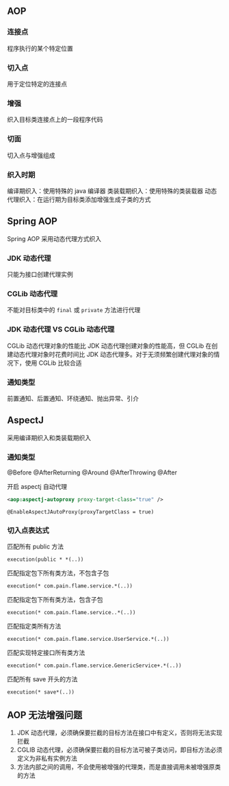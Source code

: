 ## AOP
### 连接点
程序执行的某个特定位置

### 切入点
用于定位特定的连接点

### 增强
织入目标类连接点上的一段程序代码

### 切面
切入点与增强组成

### 织入时期
编译期织入：使用特殊的 java 编译器
类装载期织入：使用特殊的类装载器
动态代理织入：在运行期为目标类添加增强生成子类的方式

## Spring AOP
Spring AOP 采用动态代理方式织入

### JDK 动态代理
只能为接口创建代理实例

### CGLib 动态代理
不能对目标类中的 `final` 或 `private` 方法进行代理

### JDK 动态代理 VS CGLib 动态代理
CGLib 动态代理对象的性能比 JDK 动态代理创建对象的性能高，但 CGLib 在创建动态代理对象时花费时间比 JDK 动态代理多。对于无须频繁创建代理对象的情况下，使用 CGLib 比较合适

### 通知类型
前置通知、后置通知、环绕通知、抛出异常、引介

## AspectJ
采用编译期织入和类装载期织入

### 通知类型
@Before
@AfterReturning
@Around
@AfterThrowing
@After

开启 aspectj 自动代理
```xml
<aop:aspectj-autoproxy proxy-target-class="true" />
```
```
@EnableAspectJAutoProxy(proxyTargetClass = true)
```

### 切入点表达式
匹配所有 public 方法
```
execution(public * *(..))
```
匹配指定包下所有类方法，不包含子包
```
execution(* com.pain.flame.service.*(..))
```
匹配指定包下所有类方法，包含子包
```
execution(* com.pain.flame.service..*(..))
```
匹配指定类所有方法
```
execution(* com.pain.flame.service.UserService.*(..))
```
匹配实现特定接口所有类方法
```
execution(* com.pain.flame.service.GenericService+.*(..))
```
匹配所有 save 开头的方法
```
execution(* save*(..))
```

## AOP 无法增强问题
1. JDK 动态代理，必须确保要拦截的目标方法在接口中有定义，否则将无法实现拦截
2. CGLIB 动态代理，必须确保要拦截的目标方法可被子类访问，即目标方法必须定义为非私有实例方法
3. 方法内部之间的调用，不会使用被增强的代理类，而是直接调用未被增强原类的方法
